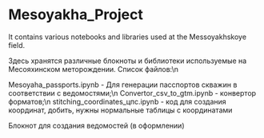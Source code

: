 # Mesoyakha_Project
It contains various notebooks and libraries used at the Messoyakhskoye field.

Здесь хранятся различные блокноты и библиотеки используемые на Месояхинском меторождении.
Список файлов:\n
  
Mesoyaha_passports.ipynb - Для генерации пасспортов скважин в соответствии с ведомостями;\n
Convertor_csv_to_gtm.ipynb - конвертор форматов;\n
stitching_coordinates_цпс.ipynb - код для создания координат, добить, нужны нормальные таблицы с координатами
  
Блокнот для создания ведомостей (в оформлении)
